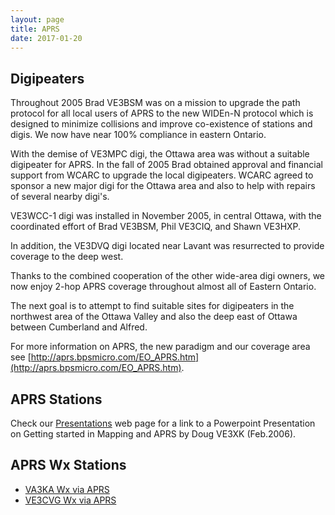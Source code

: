 ```yaml
---
layout: page
title: APRS
date: 2017-01-20
---
```


## Digipeaters

Throughout 2005 Brad VE3BSM was on a mission to upgrade the path
protocol for all local users of APRS to the new WIDEn-N protocol which
is designed to minimize collisions and improve co-existence of stations
and digis. We now have near 100% compliance in eastern Ontario.

With the demise of VE3MPC digi, the Ottawa area was without a suitable
digipeater for APRS. In the fall of 2005 Brad obtained approval and financial support from WCARC to upgrade the local digipeaters. WCARC agreed to sponsor a new major digi for the Ottawa area and also to help with repairs of several nearby digi's.

VE3WCC-1 digi was installed in November 2005, in central Ottawa, with the coordinated effort of Brad VE3BSM, Phil VE3CIQ, and Shawn VE3HXP.

In addition, the VE3DVQ digi located near Lavant was resurrected  to provide coverage to the deep west.

Thanks to the combined cooperation of the other wide-area digi owners, we now enjoy 2-hop APRS coverage throughout almost all of Eastern Ontario.

The next goal is to attempt to find suitable sites for digipeaters in the northwest area of the Ottawa Valley and also the deep east of Ottawa between Cumberland and Alfred.

For more information on APRS, the new paradigm and our coverage area see [http://aprs.bpsmicro.com/EO_APRS.htm](http://aprs.bpsmicro.com/EO_APRS.htm).

## APRS Stations

Check our [Presentations](presentations.html) web page for a link to a Powerpoint Presentation on Getting started in Mapping and APRS by Doug VE3XK (Feb.2006).

## APRS Wx Stations

* [VA3KA Wx via APRS](http://www.findu.com/cgi-bin/wxpage.cgi?call=VA3KA)
* [VE3CVG Wx via APRS](http://www.findu.com/cgi-bin/wxpage.cgi?call=VE3CVG)
